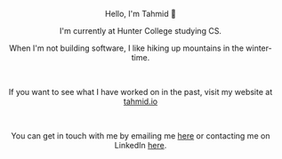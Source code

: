 <p align="center">Hello, I'm Tahmid 👋</p>
<p align="center">I'm currently at Hunter College studying CS.</p>
<p align="center">When I'm not building software, I like hiking up mountains in the winter-time.</p>
<br />
<p align="center">If you want to see what I have worked on in the past, visit my website at <a href="https://tahmid.io">tahmid.io</a></p>
<br />
<p align="center">You can get in touch with me by emailing me <a href="mailto:tahmid@tahmid.io">here</a> or contacting me on LinkedIn
<a href="https://www.linkedin.com/in/thmd">here</a>.</p>
